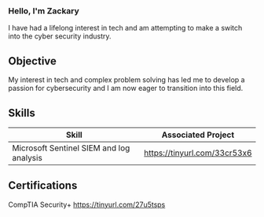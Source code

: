 ### Hello, I'm Zackary

I have had a lifelong interest in tech and am attempting to make a switch into the cyber security industry.


## Objective

My interest in tech and complex problem solving has led me to develop a passion for cybersecurity and I am now eager to transition into this field.


## Skills

| Skill                                    | Associated Project        |
|------------------------------------------|---------------------------|
| Microsoft Sentinel SIEM and log analysis | https://tinyurl.com/33cr53x6    |                  
                                              

## Certifications

CompTIA Security+  https://tinyurl.com/27u5tsps
